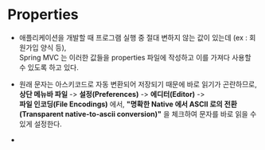 # Properties


* 애플리케이션을 개발할 때 프로그램 실행 중 절대 변하지 않는 값이 있는데 
  (ex : 회원가입 양식 등),   
  Spring MVC 는 이러한 값들을 properties 파일에 작성하고 이를 가져다 
  사용할 수 있도록 하고 있다.


* 원래 문자는 아스키코드로 자동 변환되어 저장되기 때문에 바로 읽기가 곤란하므로,  
  **상단 메뉴바 파일** -> **설정(Preferences)** -> **에디터(Editor)** ->   
  **파일 인코딩(File Encodings)** 에서,
  **"명확한 Native 에서 ASCII 로의 전환(Transparent native-to-ascii conversion)"**
  을 체크하여 문자를 바로 읽을 수 있게 설정한다.


* 